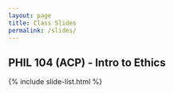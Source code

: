 ```yaml
---
layout: page
title: Class Slides
permalink: /slides/
---
```


## PHIL 104 (ACP) - Intro to Ethics

{% include slide-list.html %}

